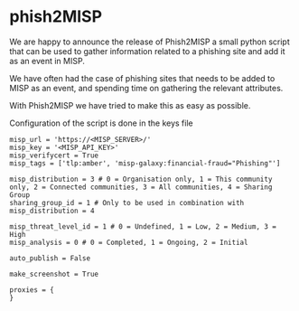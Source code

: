 # phish2MISP

We are happy to announce the release of Phish2MISP a small python script that can be used to gather information related to a phishing site and add it as an event in MISP.

We have often had the case of phishing sites that needs to be added to MISP as an event, and spending time on gathering the relevant attributes.

With Phish2MISP we have tried to make this as easy as possible.  


Configuration of the script is done in the keys file
```
misp_url = 'https://<MISP_SERVER>/'
misp_key = '<MISP_API_KEY>'
misp_verifycert = True
misp_tags = ['tlp:amber', 'misp-galaxy:financial-fraud="Phishing"']

misp_distribution = 3 # 0 = Organisation only, 1 = This community only, 2 = Connected communities, 3 = All communities, 4 = Sharing Group
sharing_group_id = 1 # Only to be used in combination with misp_distribution = 4

misp_threat_level_id = 1 # 0 = Undefined, 1 = Low, 2 = Medium, 3 = High
misp_analysis = 0 # 0 = Completed, 1 = Ongoing, 2 = Initial

auto_publish = False

make_screenshot = True

proxies = {
}
```
